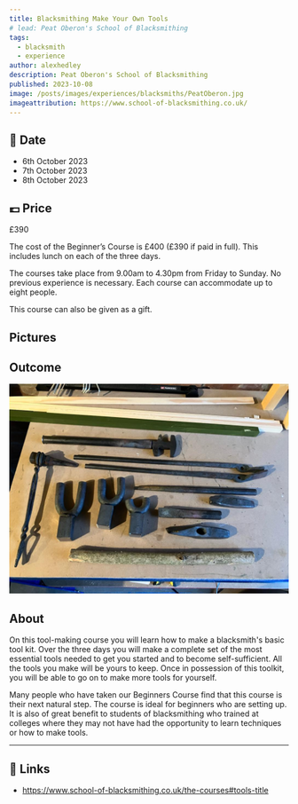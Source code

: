 ```yaml
---
title: Blacksmithing Make Your Own Tools
# lead: Peat Oberon's School of Blacksmithing
tags:
  - blacksmith
  - experience
author: alexhedley
description: Peat Oberon's School of Blacksmithing
published: 2023-10-08
image: /posts/images/experiences/blacksmiths/PeatOberon.jpg
imageattribution: https://www.school-of-blacksmithing.co.uk/
---
```


<!-- # Peat Oberon's School of Blacksmithing - Make Your Own Tools -->

<!-- ![Peat Oberon](images/experiences/blacksmiths/PeatOberon.jpg "Peat Oberon") -->

## 📅 Date

- 6th October 2023
- 7th October 2023
- 8th October 2023

## 💷 Price

£390

The cost of the Beginner’s Course is £400 (£390 if paid in full). This includes lunch on each of the three days.

The courses take place from 9.00am to 4.30pm from Friday to Sunday. No previous experience is necessary. Each course can accommodate up to eight people.

This course can also be given as a gift.

## Pictures

<!-- ![Me And Peat](images/experiences/blacksmiths/MeAndPeat.jpg "Me And Peat") -->

## Outcome

![Outcome](images/experiences/blacksmiths/make-your-own-tools-outcome.jpg "Outcome")

## About

On this tool-making course you will learn how to make a blacksmith's basic tool kit. Over the three days you will make a complete set of the most essential tools needed to get you started and to become self-sufficient. All the tools you make will be yours to keep. Once in possession of this toolkit, you will be able to go on to make more tools for yourself.

Many people who have taken our Beginners Course find that this course is their next natural step. The course is ideal for beginners who are setting up. It is also of great benefit to students of blacksmithing who trained at colleges where they may not have had the opportunity to learn techniques or how to make tools.

---

## 🔗 Links

- https://www.school-of-blacksmithing.co.uk/the-courses#tools-title
